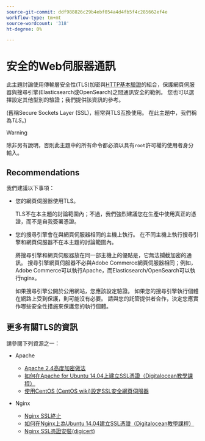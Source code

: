 ```yaml
---
source-git-commit: ddf988826c29b4ebf054a4d4fb5f4c285662ef4e
workflow-type: tm+mt
source-wordcount: '318'
ht-degree: 0%

---
```

# 安全的Web伺服器通訊

此主題討論使用傳輸層安全性(TLS)加密與[HTTP基本驗證](https://datatracker.ietf.org/doc/html/rfc2617)的組合，保護網頁伺服器與搜尋引擎(Elasticsearch或OpenSearch)之間通訊安全的範例。 您也可以選擇設定其他型別的驗證；我們提供該資訊的參考。

(舊稱Secure Sockets Layer (SSL)，經常與TLS互換使用。 在此主題中，我們稱為&#x200B;*TLS*。)

>[!WARNING]
>
>除非另有說明，否則此主題中的所有命令都必須以具有`root`許可權的使用者身分輸入。

## Recommendations

我們建議以下事項：

* 您的網頁伺服器使用TLS。

  TLS不在本主題的討論範圍內；不過，我們強烈建議您在生產中使用真正的憑證，而不是自我簽署憑證。

* 您的搜尋引擎會在與網頁伺服器相同的主機上執行。 在不同主機上執行搜尋引擎和網頁伺服器不在本主題的討論範圍內。

  將搜尋引擎和網頁伺服器放在同一部主機上的優點是，它無法攔截加密的通訊。 搜尋引擎網頁伺服器不必與Adobe Commerce網頁伺服器相同；例如，Adobe Commerce可以執行Apache，而Elasticsearch/OpenSearch可以執行nginx。

  如果搜尋引擎公開於公用網站，您應該設定驗證。 如果您的搜尋引擎執行個體在網路上受到保護，則可能沒有必要。 請與您的託管提供者合作，決定您應實作哪些安全性措施來保護您的執行個體。

## 更多有關TLS的資訊

請參閱下列資源之一：

* Apache

   * [Apache 2.4高度加密做法](https://httpd.apache.org/docs/2.4/ssl/ssl_howto.html)
   * [如何在Apache for Ubuntu 14.04上建立SSL憑證（Digitalocean教學課程）](https://www.digitalocean.com/community/tutorials/how-to-create-a-ssl-certificate-on-apache-for-ubuntu-14-04)
   * [使用CentOS (CentOS wiki)設定SSL安全網頁伺服器](https://wiki.centos.org/HowTos/Https)

* Nginx

   * [Nginx SSL終止](https://www.nginx.com/resources/admin-guide/nginx-ssl-termination/)
   * [如何在Nginx上為Ubuntu 14.04建立SSL憑證（Digitalocean教學課程）](https://www.digitalocean.com/community/tutorials/how-to-create-an-ssl-certificate-on-nginx-for-ubuntu-14-04)
   * [Nginx SSL憑證安裝(digicert)](https://www.digicert.com/ssl-certificate-installation-nginx.htm)
